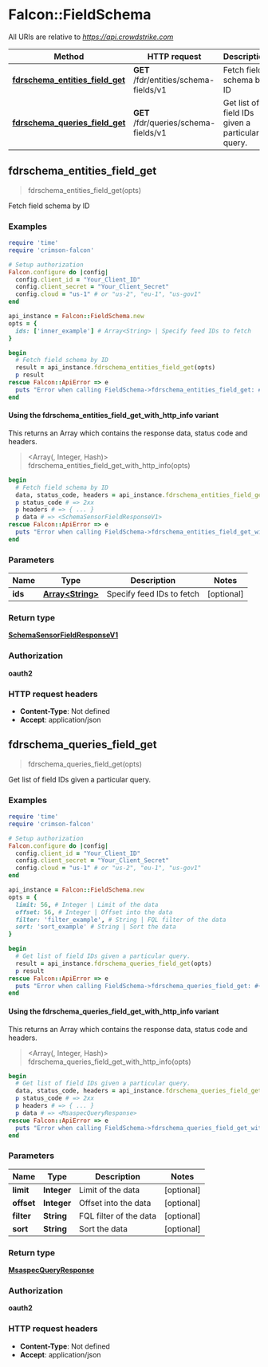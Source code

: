 # Falcon::FieldSchema

All URIs are relative to *https://api.crowdstrike.com*

| Method | HTTP request | Description |
| ------ | ------------ | ----------- |
| [**fdrschema_entities_field_get**](FieldSchema.md#fdrschema_entities_field_get) | **GET** /fdr/entities/schema-fields/v1 | Fetch field schema by ID |
| [**fdrschema_queries_field_get**](FieldSchema.md#fdrschema_queries_field_get) | **GET** /fdr/queries/schema-fields/v1 | Get list of field IDs given a particular query. |


## fdrschema_entities_field_get

> <SchemaSensorFieldResponseV1> fdrschema_entities_field_get(opts)

Fetch field schema by ID

### Examples

```ruby
require 'time'
require 'crimson-falcon'

# Setup authorization
Falcon.configure do |config|
  config.client_id = "Your_Client_ID"
  config.client_secret = "Your_Client_Secret"
  config.cloud = "us-1" # or "us-2", "eu-1", "us-gov1"
end

api_instance = Falcon::FieldSchema.new
opts = {
  ids: ['inner_example'] # Array<String> | Specify feed IDs to fetch
}

begin
  # Fetch field schema by ID
  result = api_instance.fdrschema_entities_field_get(opts)
  p result
rescue Falcon::ApiError => e
  puts "Error when calling FieldSchema->fdrschema_entities_field_get: #{e}"
end
```

#### Using the fdrschema_entities_field_get_with_http_info variant

This returns an Array which contains the response data, status code and headers.

> <Array(<SchemaSensorFieldResponseV1>, Integer, Hash)> fdrschema_entities_field_get_with_http_info(opts)

```ruby
begin
  # Fetch field schema by ID
  data, status_code, headers = api_instance.fdrschema_entities_field_get_with_http_info(opts)
  p status_code # => 2xx
  p headers # => { ... }
  p data # => <SchemaSensorFieldResponseV1>
rescue Falcon::ApiError => e
  puts "Error when calling FieldSchema->fdrschema_entities_field_get_with_http_info: #{e}"
end
```

### Parameters

| Name | Type | Description | Notes |
| ---- | ---- | ----------- | ----- |
| **ids** | [**Array&lt;String&gt;**](String.md) | Specify feed IDs to fetch | [optional] |

### Return type

[**SchemaSensorFieldResponseV1**](SchemaSensorFieldResponseV1.md)

### Authorization

**oauth2**

### HTTP request headers

- **Content-Type**: Not defined
- **Accept**: application/json


## fdrschema_queries_field_get

> <MsaspecQueryResponse> fdrschema_queries_field_get(opts)

Get list of field IDs given a particular query.

### Examples

```ruby
require 'time'
require 'crimson-falcon'

# Setup authorization
Falcon.configure do |config|
  config.client_id = "Your_Client_ID"
  config.client_secret = "Your_Client_Secret"
  config.cloud = "us-1" # or "us-2", "eu-1", "us-gov1"
end

api_instance = Falcon::FieldSchema.new
opts = {
  limit: 56, # Integer | Limit of the data
  offset: 56, # Integer | Offset into the data
  filter: 'filter_example', # String | FQL filter of the data
  sort: 'sort_example' # String | Sort the data
}

begin
  # Get list of field IDs given a particular query.
  result = api_instance.fdrschema_queries_field_get(opts)
  p result
rescue Falcon::ApiError => e
  puts "Error when calling FieldSchema->fdrschema_queries_field_get: #{e}"
end
```

#### Using the fdrschema_queries_field_get_with_http_info variant

This returns an Array which contains the response data, status code and headers.

> <Array(<MsaspecQueryResponse>, Integer, Hash)> fdrschema_queries_field_get_with_http_info(opts)

```ruby
begin
  # Get list of field IDs given a particular query.
  data, status_code, headers = api_instance.fdrschema_queries_field_get_with_http_info(opts)
  p status_code # => 2xx
  p headers # => { ... }
  p data # => <MsaspecQueryResponse>
rescue Falcon::ApiError => e
  puts "Error when calling FieldSchema->fdrschema_queries_field_get_with_http_info: #{e}"
end
```

### Parameters

| Name | Type | Description | Notes |
| ---- | ---- | ----------- | ----- |
| **limit** | **Integer** | Limit of the data | [optional] |
| **offset** | **Integer** | Offset into the data | [optional] |
| **filter** | **String** | FQL filter of the data | [optional] |
| **sort** | **String** | Sort the data | [optional] |

### Return type

[**MsaspecQueryResponse**](MsaspecQueryResponse.md)

### Authorization

**oauth2**

### HTTP request headers

- **Content-Type**: Not defined
- **Accept**: application/json

